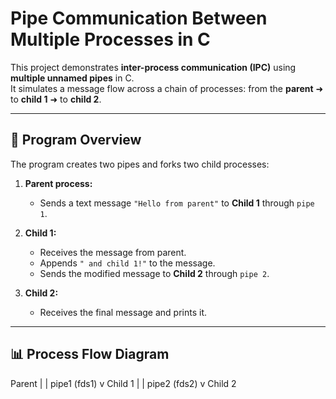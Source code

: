 # Pipe Communication Between Multiple Processes in C

This project demonstrates **inter-process communication (IPC)** using **multiple unnamed pipes** in C.  
It simulates a message flow across a chain of processes: from the **parent** ➜ to **child 1** ➜ to **child 2**.

---

## 🧠 Program Overview

The program creates two pipes and forks two child processes:

1. **Parent process:**
   - Sends a text message `"Hello from parent"` to **Child 1** through `pipe 1`.

2. **Child 1:**
   - Receives the message from parent.
   - Appends `" and child 1!"` to the message.
   - Sends the modified message to **Child 2** through `pipe 2`.

3. **Child 2:**
   - Receives the final message and prints it.

---

## 📊 Process Flow Diagram

Parent
|
| pipe1 (fds1)
v
Child 1
|
| pipe2 (fds2)
v
Child 2